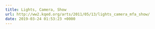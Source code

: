 ```yaml
---
title: Lights, Camera, Show
url: http://ww2.kqed.org/arts/2011/05/13/lights_camera_mfa_show/
date: 2019-03-24 01:53:23 +0000
---
```

